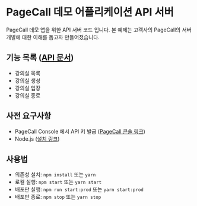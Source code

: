 # PageCall 데모 어플리케이션 API 서버

PageCall 데모 앱을 위한 API 서버 코드 입니다. 본 예제는 고객사의 PageCall의 서버개발에 대한 이해를 돕고자 만들어졌습니다.

## 기능 목록 ([API 문서](API.md))

- 강의실 목록
- 강의실 생성
- 강의실 입장
- 강의실 종료

## 사전 요구사항

- PageCall Console 에서 API 키 발급 ([PageCall 콘솔 링크](https://console.pagecall.net/))
- Node.js ([설치 링크](https://nodejs.org/ko/download/))
  
## 사용법
- 의존성 설치: ```npm install``` 또는 ```yarn```
- 로컬 실행: ```npm start``` 또는 ```yarn start```
- 배포판 실행: ```npm run start:prod``` 또는 ```yarn start:prod```
- 배포판 종료: ```npm stop``` 또는 ```yarn stop```